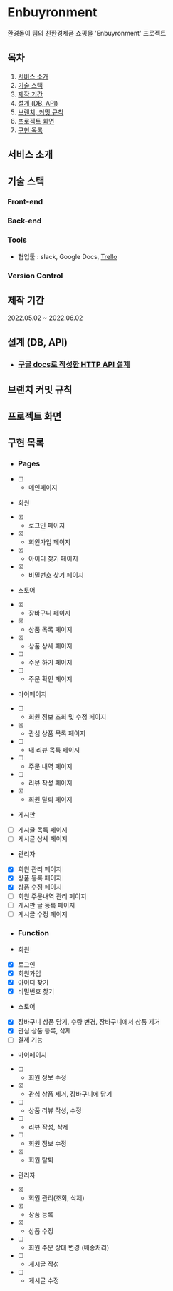 # Enbuyronment
환경돌이 팀의 친환경제품 쇼핑몰 'Enbuyronment' 프로젝트

## 목차
1. [서비스 소개](#서비스-소개)
2. [기술 스택](#기술-스택)
3. [제작 기간](#제작-기간)
4. [설계 (DB, API)](#설계-(DB,-API))
5. [브랜치, 커밋 규칙](#브랜치-커밋-규칙)
6. [프로젝트 화면](#프로젝트-화면)
7. [구현 목록](#구현-목록)

## 서비스 소개

## 기술 스택
### Front-end
### Back-end
### Tools
- 협업툴 : slack, Google Docs, [Trello](https://trello.com/b/QGbyUTgI/%ED%8C%80%ED%94%84%EB%A1%9C%EC%A0%9D%ED%8A%B8)
### Version Control

## 제작 기간
2022.05.02 ~ 2022.06.02

## 설계 (DB, API)
- ### [구글 docs로 작성한 HTTP API 설계](https://docs.google.com/document/d/13xFg6rb-ijE4OgyMSpTWLmfi9NQ_jvxKPYn1LjvEivw/edit?usp=sharing) 

## 브랜치 커밋 규칙

## 프로젝트 화면



## 구현 목록
* ### Pages
 - [ ] - 메인페이지 
 * 회원
 - [X] - 로그인 페이지
 - [X] - 회원가입 페이지
 - [X] - 아이디 찾기 페이지
 - [X] - 비밀번호 찾기 페이지
 * 스토어
 - [X] - 장바구니 페이지
 - [X] - 상품 목록 페이지
 - [X] - 상품 상세 페이지
 - [ ] - 주문 하기 페이지
 - [ ] - 주문 확인 페이지
 * 마이페이지
 - [ ] - 회원 정보 조회 및 수정 페이지
 - [X] - 관심 상품 목록 페이지
 - [ ] - 내 리뷰 목록 페이지
 - [ ] - 주문 내역 페이지
 - [ ] - 리뷰 작성 페이지
 - [X] - 회원 탈퇴 페이지
 * 게시판
 - [ ] 게시글 목록 페이지
 - [ ] 게시글 상세 페이지
 * 관리자
 - [X] 회원 관리 페이지
 - [X] 상품 등록 페이지
 - [X] 상품 수정 페이지
 - [ ] 회원 주문내역 관리 페이지
 - [ ] 게시판 글 등록 페이지
 - [ ] 게시글 수정 페이지

* ### Function
 * 회원
 - [X] 로그인
 - [X] 회원가입
 - [X] 아이디 찾기
 - [X] 비밀번호 찾기
 * 스토어
 - [X] 장바구니 상품 담기, 수량 변경, 장바구니에서 상품 제거
 - [X] 관심 상품 등록, 삭제
 - [ ] 결제 기능
 * 마이페이지
 - [ ] - 회원 정보 수정
 - [X] - 관심 상품 제거, 장바구니에 담기
 - [ ] - 상품 리뷰 작성, 수정
 - [ ] - 리뷰 작성, 삭제
 - [ ] - 회원 정보 수정
 - [X] - 회원 탈퇴
 * 관리자
 - [X] - 회원 관리(조회, 삭제)
 - [X] - 상품 등록
 - [X] - 상품 수정
 - [ ] - 회원 주문 상태 변경 (배송처리)
 - [ ] - 게시글 작성
 - [ ] - 게시글 수정
